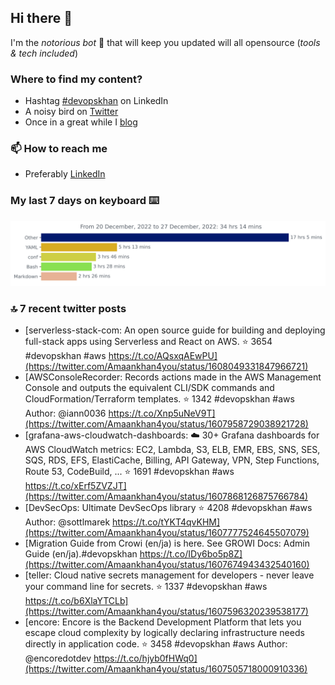<!--- [![Hits](https://hits.seeyoufarm.com/api/count/incr/badge.svg?url=https%3A%2F%2Fgithub.com%2Fakhan4u%2Fhit-counter&count_bg=%2379C83D&title_bg=%23555555&icon=&icon_color=%23E7E7E7&title=visits&edge_flat=false)](https://hits.seeyoufarm.com) --->

## Hi there 👋

I'm the _notorious bot_ 🤣 that will keep you updated will all opensource (_tools & tech included_) 

### Where to find my content?

* Hashtag [#devopskhan](https://www.linkedin.com/feed/hashtag/devopskhan) on LinkedIn
* A noisy bird on [Twitter](https://twitter.com/Amaankhan4you)
* Once in a great while I [blog](https://linuxparrot.netlify.app) 


### 📫 **How to reach me**

* Preferably [LinkedIn](https://www.linkedin.com/in/amaan-khan-linux-ninja)

### My last 7 days on keyboard ⌨️

<img src="https://github.com/akhan4u/akhan4u/blob/main/images/stat.svg" alt="Amaan's Wakatime Activity!"/>

### 🔝 7 recent twitter posts
<!-- DEVDOJO:START -->
- [serverless-stack-com: An open source guide for building and deploying full-stack apps using Serverless and React on AWS.
⭐️ 3654
#devopskhan #aws
https://t.co/AQsxqAEwPU](https://twitter.com/Amaankhan4you/status/1608049331847966721)
- [AWSConsoleRecorder: Records actions made in the AWS Management Console and outputs the equivalent CLI/SDK commands and CloudFormation/Terraform templates.
⭐️ 1342
#devopskhan #aws
Author: @iann0036
https://t.co/Xnp5uNeV9T](https://twitter.com/Amaankhan4you/status/1607958729038921728)
- [grafana-aws-cloudwatch-dashboards: :cloud: 30+ Grafana dashboards for AWS CloudWatch metrics: EC2, Lambda, S3, ELB, EMR, EBS, SNS, SES, SQS, RDS, EFS, ElastiCache, Billing, API Gateway, VPN, Step Functions, Route 53, CodeBuild, ...
⭐️ 1691
#devopskhan #aws
https://t.co/xErf5ZVZJT](https://twitter.com/Amaankhan4you/status/1607868126875766784)
- [DevSecOps: Ultimate DevSecOps library
⭐️ 4208
#devopskhan #aws
Author: @sottlmarek
https://t.co/tYKT4qvKHM](https://twitter.com/Amaankhan4you/status/1607777524645507079)
- [Migration Guide from Crowi &lpar;en/ja&rpar; is here. See GROWI Docs: Admin Guide &lpar;en/ja&rpar;.#devopskhan https://t.co/IDy6bo5p8Z](https://twitter.com/Amaankhan4you/status/1607674943432540160)
- [teller: Cloud native secrets management for developers - never leave your command line for secrets.
⭐️ 1337
#devopskhan #aws
https://t.co/b6XlaYTCLb](https://twitter.com/Amaankhan4you/status/1607596320239538177)
- [encore: Encore is the Backend Development Platform that lets you escape cloud complexity by logically declaring infrastructure needs directly in application code.
⭐️ 3458
#devopskhan #aws
Author: @encoredotdev
https://t.co/hjyb0fHWq0](https://twitter.com/Amaankhan4you/status/1607505718000910336)
<!-- DEVDOJO:END -->

<!-- ![Amaan's GitHub stats](https://github-readme-stats.vercel.app/api?username=akhan4u&count_private=true&show_icons=true&hide=contribs) -->
